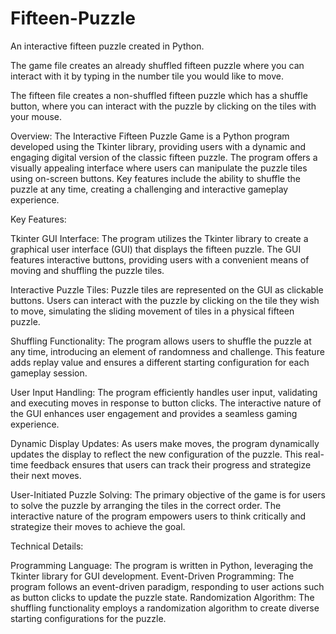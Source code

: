 # Fifteen-Puzzle
An interactive fifteen puzzle created in Python.

The game file creates an already shuffled fifteen puzzle where you can interact with it by typing in the number tile you would like to move.

The fifteen file creates a non-shuffled fifteen puzzle which has a shuffle button, where you can interact with the puzzle by clicking on the tiles with your mouse.

Overview:
The Interactive Fifteen Puzzle Game is a Python program developed using the Tkinter library, providing users with a dynamic and engaging digital version of the classic fifteen puzzle. The program offers a visually appealing interface where users can manipulate the puzzle tiles using on-screen buttons. Key features include the ability to shuffle the puzzle at any time, creating a challenging and interactive gameplay experience.

Key Features:

Tkinter GUI Interface:
The program utilizes the Tkinter library to create a graphical user interface (GUI) that displays the fifteen puzzle. The GUI features interactive buttons, providing users with a convenient means of moving and shuffling the puzzle tiles.

Interactive Puzzle Tiles:
Puzzle tiles are represented on the GUI as clickable buttons. Users can interact with the puzzle by clicking on the tile they wish to move, simulating the sliding movement of tiles in a physical fifteen puzzle.

Shuffling Functionality:
The program allows users to shuffle the puzzle at any time, introducing an element of randomness and challenge. This feature adds replay value and ensures a different starting configuration for each gameplay session.

User Input Handling:
The program efficiently handles user input, validating and executing moves in response to button clicks. The interactive nature of the GUI enhances user engagement and provides a seamless gaming experience.

Dynamic Display Updates:
As users make moves, the program dynamically updates the display to reflect the new configuration of the puzzle. This real-time feedback ensures that users can track their progress and strategize their next moves.

User-Initiated Puzzle Solving:
The primary objective of the game is for users to solve the puzzle by arranging the tiles in the correct order. The interactive nature of the program empowers users to think critically and strategize their moves to achieve the goal.

Technical Details:

Programming Language: The program is written in Python, leveraging the Tkinter library for GUI development.
Event-Driven Programming: The program follows an event-driven paradigm, responding to user actions such as button clicks to update the puzzle state.
Randomization Algorithm: The shuffling functionality employs a randomization algorithm to create diverse starting configurations for the puzzle.
